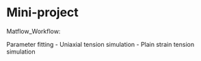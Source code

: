 # Mini-project


Matflow_Workflow: 

Parameter fitting - Uniaxial tension simulation - Plain strain tension simulation
